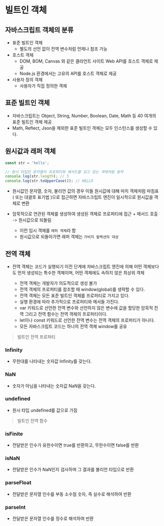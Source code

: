 # 빌트인 객체

## 자바스크립트 객체의 분류

- 표준 빌트인 객체
  - 별도의 선언 없이 전역 변수처럼 언제나 참조 가능
- 호스트 객체
  - DOM, BOM, Canvas 와 같은 클라언트 사이트 Web API를 호스트 객체로 제공
  - Node.js 환경에서는 고유의 API를 호스트 객체로 제공
- 사용자 정의 객체
  - 사용자가 직접 정의한 객체

## 표준 빌트인 객체

- 자바스크립트는 Object, String, Number, Boolean, Date, Math 등 40 여개의 표준 빌트인 객체 제공
- Math, Reflect, Json을 제외한 표준 빌트인 객체는 모두 인스턴스를 생성할 수 있다.

## 원시값과 래퍼 객체

```javascript
const str = 'hello';

// 원시 타입인 문자열이 프로퍼티와 메서드를 갖고 있는 객체처럼 동작
console.log(str.length); // 5
console.log(str.toUpperCase()); // HELLO
```

- 원시값인 문자열, 숫자, 불리언 값의 경우 이들 원시값에 대해 마치 객체처럼 마침표( 또는 대괄호 표기법 )으로 접근하면 자바스크립트 엔진이 일시적으로 원시값을 객체로 변환

- 암묵적으로 연관된 객체를 생성하여 생성된 객체로 프로퍼티에 접근 + 메서드 호출 -> 원시값으로 되돌림
  - 이런 임시 객체를 `래퍼 객체`라 함
  - 원시값으로 되돌아가면 래퍼 객체는 `가비지 컬렉션의 대상`

## 전역 객체

- 전역 객체는 코드가 실행되기 이전 단계에 자바스크립트 엔진에 의해 어떤 객체보다도 먼저 생성되는 특수한 객체이며, 어떤 객체에도 속하지 않은 최상위 객체

  - 전역 객체는 개발자가 의도적으로 생성 불가
  - 전역 객체의 프로퍼티를 참조할 때 window(global)를 생략할 수 있다.
  - 전역 객체는 모든 표준 빌트인 객체를 프로퍼티로 가지고 있다.
  - 실행 환경에 따라 추가적으로 프로퍼티와 메서들 가진다.
  - var 키워드로 선언한 전역 변수와 선언하지 않은 변수에 값을 할당한 암묵적 전역 그리고 전역 함수는 전역 객체의 프로퍼티이다.
  - let이나 const 키워드로 선언한 전역 변수는 전역 객체의 프로퍼티가 아니다.
  - 모든 자바스크립트 코드는 하나의 전역 객체 window를 공유

> 빌트인 전역 프로퍼티

### Infinity

- 무한대를 나타내는 숫자값 Infinity를 갖는다.

### NaN

- 숫자가 아님을 나타내는 숫자값 NaN을 갖는다.

### undefined

- 원시 타입 undefined를 값으로 가짐

> 빌트인 전역 함수

### isFinite

- 전달받은 인수가 유한수이면 true를 반환하고, 무한수이면 false를 반환

### isNaN

- 전달받은 인수가 NaN인지 검사하며 그 결과를 불리언 타입으로 반환

### parseFloat

- 전달받은 문자열 인수를 부동 소수점 숫자, 즉 실수로 해석하여 반환

### parseInt

- 전달받은 문자열 인수를 정수로 해석하여 반환
